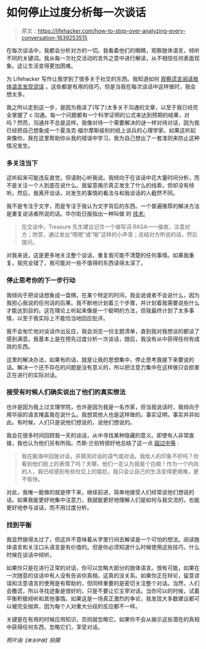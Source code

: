 # 如何停止过度分析每一次谈话

> 原文：<https://lifehacker.com/how-to-stop-over-analyzing-every-conversation-1639253515>

在每次谈话中，我都会分析对方的一切。我看着他们的眼睛，观察肢体语言，倾听不同的关键词。我从每一次社交活动的言外之意中进行解读，从不相信任何表面现象。这让生活变得更加困难。



为 Lifehacker 写作让我学到了很多关于社交的东西。我知道如何 [观察谎言](https://lifehacker.com/how-to-detect-when-someones-lying-and-get-them-to-tell-5959952)[阅读肢体语言](http://lifehacker.com/how-to-read-body-language-to-reveal-the-underlying-trut-5852572)[发现谬误](http://lifehacker.com/how-to-prime-your-bs-detection-skills-before-the-presid-5948535) 。这些都是有用的技巧，但是当我在每次谈话中这样做时，我会想太多。

我之所以走到这一步，是因为我读了(写了)太多关于沟通的文章，以至于我已经完全掌握了 c 沟通。每一个问题都有一个科学证明的公式来达到预期的结果，对吗？然而，沟通并不总是这样。我像对待一个需要解决的谜一样对待对话，因为我已经把自己想象成一个夏洛克·福尔摩斯级别的纸上谈兵的心理学家。如果这听起来像你，我在这里帮助你从我的错误中学习。我为自己想出了一套准则来防止这种情况发生。

### 多关注当下

这听起来可能违反直觉，但请耐心听我说。我倾向于在谈话中花大量时间分析，而不是关注一个人到底在说什么。我留意揭示真正发生了什么的线索，但却没有倾听。然后，我离开谈话，对发生的事情的看法与和我谈话的人截然不同。

我不是专注于文字，而是专注于我认为文字背后的东西。一个普遍推荐的解决方法是重复说话者所说的话。华尔街日报指出一种叫做 的 [技术:](http://online.wsj.com/articles/tuning-in-how-to-listen-better-1406070727)

> 在交谈中，Treasure 先生建议记住一个缩写词 RASA——接收，注意对方；欣赏，通过发出“嗯嗯”或“哦”这样的小声音；总结对方所说的话，然后提问。

对我来说，这是更多地关注整个谈话，重复我可能不清楚的任何事情。如果我重复，我完全错了，我可能对一些不值得的东西读得太深了。

### 停止思考你的下一步行动

我倾向于把谈话想象成一盘棋。在某个特定的时间，我会说或者不会说什么，因为我担心我说的任何话的后果。我不断地计划着三个步骤，并计划着我需要说些什么才能达到目的。这在理论上听起来像是一个聪明的方法，但我最终计划了太多事情，以至于我实际上不能恰当地回应批评。

我不会匆忙地对谈话作出反应，我会浏览一份主题清单，直到我对我想谈的都谈了感到满意。我基本上是在预先过度分析一次谈话，随后，我没有从中获得任何有成效的东西。

这里的解决办法，如果有的话，就是让我的思想集中，停止思考我接下来要说的话。解决一个还不存在的问题是没有意义的，所以把注意力集中在这样做只会损害正在进行的实际对话。

### **接受有时候人们确实说出了他们的真实想法**

也许是因为我上过文理学院，也许是因为我是一名作家，但当我说话时，我倾向于用华丽的语言掩盖我在说什么。我想其他人也是这样做的。事实证明，事实并非如此。有时候，人们只是说他们想说的，说他们想说的。

我会花很多时间回顾我一天的谈话，从中寻找某种隐藏的意义。即使有人非常直接，我也认为他们另有所指。杰斯·兰伯特很好地总结了这一点 [超过中等](https://medium.com/@jlambertmusic/stop-over-analyzing-everything-c97f41a3779e) :

> 我在脑海中回放对话，并猜测对话的语气或对话。我给人的印象不好吗？你看到他们脸上的表情了吗？天哪，他们一定认为我是个白痴！作为一个内向的人，我已经感到有些社交上的尴尬，我只会让自己的生活变得更艰难，更不愉快。

对此，我唯一能做的就是停下来，继续前进，简单地接受人们经常说他们想说的话。如果我能更好地集中注意力，我就能更好地理解人们是如何与我交流的，也能更好地参与谈话，而不用过度分析。

### 找到平衡

我显然做得太过了，但这并不意味着从字里行间去解读是一个可怕的想法。阅读肢体语言和关注口头语言是有价值的。但是你必须知道什么时候使用这些技巧，什么时候在谈话中倾听。

如果你只是在进行正常的对话，你可以忽略大部分的肢体语言。很有可能，如果在一次随意的谈话中有人没有告诉你真相，这真的没关系。如果你正在辩论，留意谬误和注意语言的使用是有帮助的，但同样重要的是密切关注整个对话。当然，人们会撒谎，所以寻找迹象是很好的，只是不要让它主宰对话。当你可以的时候，试着平衡积极倾听和其他事情。如果这是一场真正激烈的争论，我发现大多数建议都可以被完全抛弃，因为每个人对重大分歧的反应都不一样。

关键是在有用的时候应用知识，否则就忽略它。如果你不会从揭示这些潜在的真相中获得任何东西，忽略它们，享受对话。

*照片由*<small>*【弗洛伊德】*</small>*拍摄*